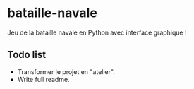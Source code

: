 # bataille-navale
Jeu de la bataille navale en Python avec interface graphique !

## Todo list
- Transformer le projet en "atelier".  
- Write full readme.